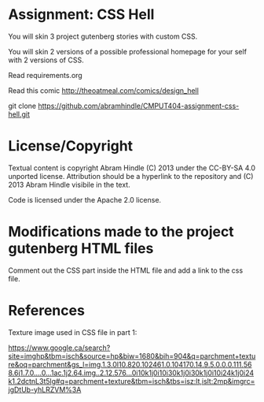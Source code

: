 Assignment: CSS Hell
=================

You will skin 3 project gutenberg stories with custom CSS.

You will skin 2 versions of a possible professional homepage for your
self with 2 versions of CSS.

Read requirements.org

Read this comic http://theoatmeal.com/comics/design_hell

git clone https://github.com/abramhindle/CMPUT404-assignment-css-hell.git

License/Copyright
=================

Textual content is copyright Abram Hindle (C) 2013 under the CC-BY-SA
4.0 unported license. Attribution should be a hyperlink to the
repository and (C) 2013 Abram Hindle visibile in the text.

Code is licensed under the Apache 2.0 license.

Modifications made to the project gutenberg HTML files
=================
Comment out the CSS part inside the HTML file and add a link to the css file.

References
=================
Texture image used in CSS file in part 1:

https://www.google.ca/search?site=imghp&tbm=isch&source=hp&biw=1680&bih=904&q=parchment+texture&oq=parchment&gs_l=img.1.3.0l10.820.102461.0.104170.14.9.5.0.0.0.111.568.6j1.7.0....0...1ac.1j2.64.img..2.12.576...0i10k1j0i10i30k1j0i30k1j0i10i24k1j0i24k1.2dctnL3t5lg#q=parchment+texture&tbm=isch&tbs=isz:lt,islt:2mp&imgrc=jgDtUb-yhLRZVM%3A

